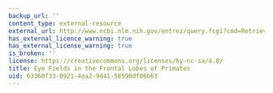 ```yaml
---
backup_url: ''
content_type: external-resource
external_url: http://www.ncbi.nlm.nih.gov/entrez/query.fcgi?cmd=Retrieve&db=PubMed&dopt=Citation&list_uids=10760550
has_external_licence_warning: true
has_external_license_warning: true
is_broken: ''
license: https://creativecommons.org/licenses/by-nc-sa/4.0/
title: Eye Fields in the Frontal Lobes of Primates
uid: 63360f33-0921-4ea2-9d41-58590df06b63
---
```

